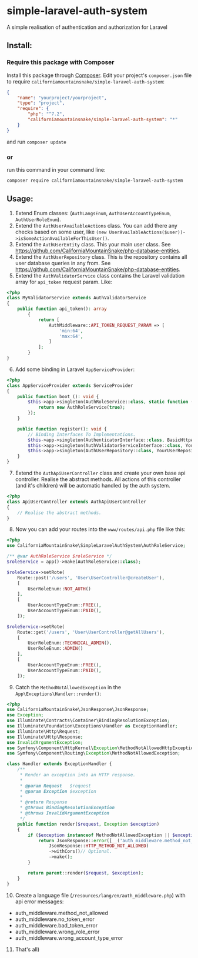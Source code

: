 # simple-laravel-auth-system
A simple realisation of authentication and authorization for Laravel

## Install:
### Require this package with Composer
Install this package through [Composer](https://getcomposer.org/).
Edit your project's `composer.json` file to require `californiamountainsnake/simple-laravel-auth-system`:
```json
{
    "name": "yourproject/yourproject",
    "type": "project",
    "require": {
        "php": "^7.2",
        "californiamountainsnake/simple-laravel-auth-system": "*"
    }
}
```
and run `composer update`

### or
run this command in your command line:
```bash
composer require californiamountainsnake/simple-laravel-auth-system
```

## Usage:
1. Extend Enum classes: (`AuthLangsEnum`, `AuthUserAccountTypeEnum`, `AuthUserRoleEnum`).
2. Extend the `AuthUserAvailableActions` class. You can add there any checks based on some user, like `(new UserAvailableActions($user))->isSomeActionAvailableForThisUser()`.  
3. Extend the `AuthUserEntity` class. This your main user class. See https://github.com/CaliforniaMountainSnake/php-database-entities.
4. Extend the `AuthUserRepository` class. This is the repository contains all user database queries in any from. See https://github.com/CaliforniaMountainSnake/php-database-entities.
5. Extend the `AuthValidatorService` class contains the Laravel validation array for `api_token` request param. Like:
```php
<?php
class MyValidatorService extends AuthValidatorService
{
    public function api_token(): array
        {
            return [
                AuthMiddleware::API_TOKEN_REQUEST_PARAM => [
                    'min:64',
                    'max:64',
                ]
            ];
        }
}
```
6. Add some binding in Laravel `AppServiceProvider`: 
```php
<?php
class AppServiceProvider extends ServiceProvider
{    
    public function boot (): void {
        $this->app->singleton(AuthRoleService::class, static function () {
            return new AuthRoleService(true);
        });
    }

    public function register(): void {
        // Binding Interfaces To Implementations.
        $this->app->singleton(AuthenticatorInterface::class, BasicHttpAuthenticator::class);
        $this->app->singleton(AuthValidatorServiceInterface::class, YourValidatorService::class);
        $this->app->singleton(AuthUserRepository::class, YourUserRepository::class);
    }
}
```
7. Extend the `AuthApiUserController` class and create your own base api controller. Realise the abstract methods.
All actions of this controller (and it's children) will be automatic handled by the auth system.
```php
<?php
class ApiUserController extends AuthApiUserController
{
    // Realise the abstract methods.
}
```

8. Now you can add your routes into the `www/routes/api.php` file like this:
```php
<?php
use CaliforniaMountainSnake\SimpleLaravelAuthSystem\AuthRoleService;

/** @var AuthRoleService $roleService */
$roleService = app()->make(AuthRoleService::class);

$roleService->setRote(
    Route::post('/users', 'User\UserController@createUser'),
    [
        UserRoleEnum::NOT_AUTH()
    ],
    [
        UserAccountTypeEnum::FREE(),
        UserAccountTypeEnum::PAID(),
    ]);

$roleService->setRote(
    Route::get('/users', 'User\UserController@getAllUsers'),
    [
        UserRoleEnum::TECHNICAL_ADMIN(),
        UserRoleEnum::ADMIN()
    ],
    [
        UserAccountTypeEnum::FREE(),
        UserAccountTypeEnum::PAID(),
    ]);
```
9. Catch the `MethodNotAllowedException` in the `App\Exceptions\Handler::render()`:
```php
<?php
use CaliforniaMountainSnake\JsonResponse\JsonResponse;
use Exception;
use Illuminate\Contracts\Container\BindingResolutionException;
use Illuminate\Foundation\Exceptions\Handler as ExceptionHandler;
use Illuminate\Http\Request;
use Illuminate\Http\Response;
use InvalidArgumentException;
use Symfony\Component\HttpKernel\Exception\MethodNotAllowedHttpException;
use Symfony\Component\Routing\Exception\MethodNotAllowedException;

class Handler extends ExceptionHandler {
    /**
     * Render an exception into an HTTP response.
     *
     * @param Request   $request
     * @param Exception $exception
     *
     * @return Response
     * @throws BindingResolutionException
     * @throws InvalidArgumentException
     */
    public function render($request, Exception $exception)
    {
        if ($exception instanceof MethodNotAllowedException || $exception instanceof MethodNotAllowedHttpException) {
            return JsonResponse::error([__('auth_middleware.method_not_allowed')],
                JsonResponse::HTTP_METHOD_NOT_ALLOWED)
                ->withCors()// Optional.
                ->make();
        }

        return parent::render($request, $exception);
    }
}
```
10. Create a language file (`/resources/lang/en/auth_middleware.php`) with api error messages:
- auth_middleware.method_not_allowed
- auth_middleware.no_token_error
- auth_middleware.bad_token_error
- auth_middleware.wrong_role_error
- auth_middleware.wrong_account_type_error
11. That's all)
